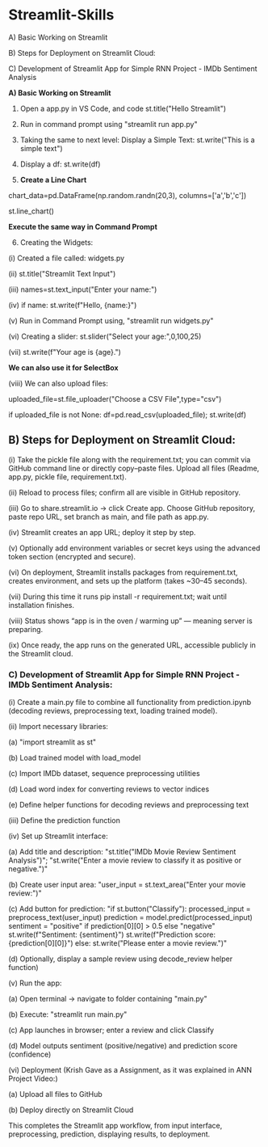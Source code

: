 # Streamlit-Skills

A) Basic Working on Streamlit

B) Steps for Deployment on Streamlit Cloud:

C) Development of Streamlit App for Simple RNN Project - IMDb Sentiment Analysis

**A) Basic Working on Streamlit**

1. Open a app.py in VS Code, and code st.title("Hello Streamlit")

2. Run in command prompt using "streamlit run app.py"

3. Taking the same to next level: Display a Simple Text: st.write("This is a simple text")

4. Display a df: st.write(df)

5. **Create a Line Chart**

chart_data=pd.DataFrame(np.random.randn(20,3), columns=['a','b','c'])

st.line_chart()

**Execute the same way in Command Prompt**

6. Creating the Widgets:

(i) Created a file called: widgets.py

(ii) st.title("Streamlit Text Input")

(iii) names=st.text_input("Enter your name:")

(iv) if name: st.write(f"Hello, {name:}")

(v) Run in Command Prompt using, "streamlit run widgets.py"

(vi) Creating a slider: st.slider("Select your age:",0,100,25)

(vii) st.write(f"Your age is {age}.")

**We can also use it for SelectBox**

(viii) We can also upload files:

uploaded_file=st.file_uploader("Choose a CSV File",type="csv")

if uploaded_file is not None:
   df=pd.read_csv(uploaded_file); st.write(df)

## B) Steps for Deployment on Streamlit Cloud:

(i) Take the pickle file along with the requirement.txt; you can commit via GitHub command line or directly copy–paste files. Upload all files (Readme, app.py, pickle file, requirement.txt).

(ii) Reload to process files; confirm all are visible in GitHub repository.

(iii) Go to share.streamlit.io → click Create app. Choose GitHub repository, paste repo URL, set branch as main, and file path as app.py.

(iv) Streamlit creates an app URL; deploy it step by step.

(v) Optionally add environment variables or secret keys using the advanced token section (encrypted and secure).

(vi) On deployment, Streamlit installs packages from requirement.txt, creates environment, and sets up the platform (takes ~30–45 seconds).

(vii) During this time it runs pip install -r requirement.txt; wait until installation finishes.

(viii) Status shows “app is in the oven / warming up” — meaning server is preparing.

(ix) Once ready, the app runs on the generated URL, accessible publicly in the Streamlit cloud.

### C) Development of Streamlit App for Simple RNN Project - IMDb Sentiment Analysis:

(i) Create a main.py file to combine all functionality from prediction.ipynb (decoding reviews, preprocessing text, loading trained model).

(ii) Import necessary libraries:

(a) "import streamlit as st"

(b) Load trained model with load_model

(c) Import IMDb dataset, sequence preprocessing utilities

(d) Load word index for converting reviews to vector indices

(e) Define helper functions for decoding reviews and preprocessing text

(iii) Define the prediction function

(iv) Set up Streamlit interface: 

(a) Add title and description: "st.title("IMDb Movie Review Sentiment Analysis")"; "st.write("Enter a movie review to classify it as positive or negative.")"

(b) Create user input area: "user_input = st.text_area("Enter your movie review:")"

(c) Add button for prediction: "if st.button("Classify"):
    processed_input = preprocess_text(user_input)
    prediction = model.predict(processed_input)
    sentiment = "positive" if prediction[0][0] > 0.5 else "negative"
    st.write(f"Sentiment: {sentiment}")
    st.write(f"Prediction score: {prediction[0][0]}")
else:
    st.write("Please enter a movie review.")" 

(d) Optionally, display a sample review using decode_review helper function)

(v) Run the app:

(a) Open terminal → navigate to folder containing "main.py"

(b) Execute: "streamlit run main.py"

(c) App launches in browser; enter a review and click Classify

(d) Model outputs sentiment (positive/negative) and prediction score (confidence)

(vi) Deployment (Krish Gave as a Assignment, as it was explained in ANN Project Video:)

(a) Upload all files to GitHub

(b) Deploy directly on Streamlit Cloud

This completes the Streamlit app workflow, from input interface, preprocessing, prediction, displaying results, to deployment.


